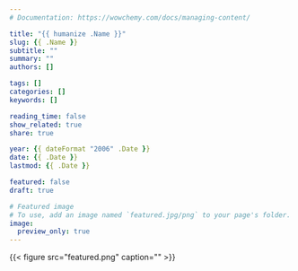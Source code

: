 ```yaml
---
# Documentation: https://wowchemy.com/docs/managing-content/

title: "{{ humanize .Name }}"
slug: {{ .Name }}
subtitle: ""
summary: ""
authors: []

tags: []
categories: []
keywords: []

reading_time: false
show_related: true
share: true

year: {{ dateFormat "2006" .Date }}
date: {{ .Date }}
lastmod: {{ .Date }}

featured: false
draft: true

# Featured image
# To use, add an image named `featured.jpg/png` to your page's folder.
image:
  preview_only: true
---
```


{{< figure src="featured.png" caption="" >}}
